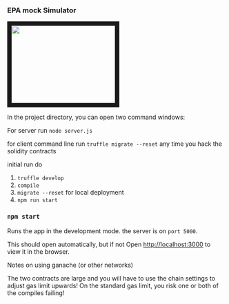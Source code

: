 ### EPA mock Simulator

<a href="http://www.youtube.com/watch?feature=player_embedded&v=qqDtAz8z9Xo
" target="_blank"><img src="http://img.youtube.com/vi/qqDtAz8z9Xo/0.jpg" 
alt="" width="240" height="180" border="10" /></a>

In the project directory, you can open two command windows:

For server run 
`node server.js`

for client command line
run `truffle migrate --reset` any time you hack the solidity contracts

initial run do

1. `truffle develop`
2. `compile`
3. `migrate --reset` for local deployment
4. `npm run start`


### `npm start`

Runs the app in the development mode.
the server is on `port 5000`.

This should open automatically, but if not
Open [http://localhost:3000](http://localhost:3000) to view it in the browser.

Notes on using ganache (or other networks)

The two contracts are large and you will have to use the chain settings to adjust gas limit upwards!
On the standard gas limit, you risk one or both of the compiles failing!
